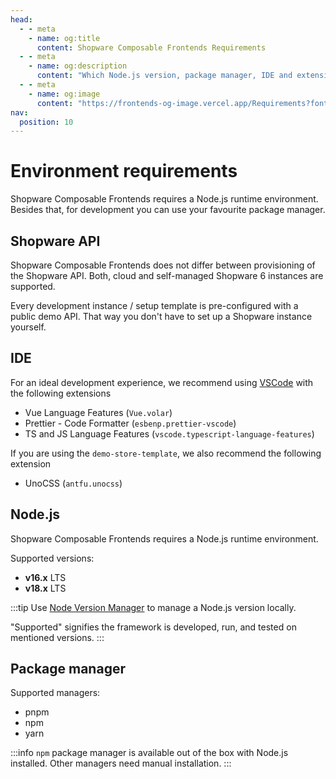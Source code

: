 ```yaml
---
head:
  - - meta
    - name: og:title
      content: Shopware Composable Frontends Requirements
  - - meta
    - name: og:description
      content: "Which Node.js version, package manager, IDE and extensions should you use to get started with Shopware Composable Frontends?"
  - - meta
    - name: og:image
      content: "https://frontends-og-image.vercel.app/Requirements?fontSize=150px"
nav:
  position: 10
---
```


# Environment requirements

Shopware Composable Frontends requires a Node.js runtime environment. Besides that, for development you can use your favourite package manager.

## Shopware API

Shopware Composable Frontends does not differ between provisioning of the Shopware API. Both, cloud and self-managed Shopware 6 instances are supported.

Every development instance / setup template is pre-configured with a public demo API. That way you don't have to set up a Shopware instance yourself.

<PageRef title="Install Shopware 6" sub="Set up Shopware 6 for development" page="https://developer.shopware.com/docs/guides/installation/overview" target="_blank" />

## IDE

For an ideal development experience, we recommend using [VSCode](https://code.visualstudio.com/download) with the following extensions

- Vue Language Features (`Vue.volar`)
- Prettier - Code Formatter (`esbenp.prettier-vscode`)
- TS and JS Language Features (`vscode.typescript-language-features`)

If you are using the `demo-store-template`, we also recommend the following extension

- UnoCSS (`antfu.unocss`)

## Node.js

Shopware Composable Frontends requires a Node.js runtime environment.

Supported versions:

- **v16.x** LTS
- **v18.x** LTS

:::tip
Use [Node Version Manager](https://github.com/nvm-sh/nvm) to manage a Node.js version locally.

"Supported" signifies the framework is developed, run, and tested on mentioned versions.
:::

## Package manager

Supported managers:

- pnpm
- npm
- yarn

:::info
`npm` package manager is available out of the box with Node.js installed. Other managers need manual installation.
:::
